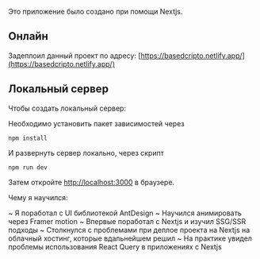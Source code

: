 Это приложение было создано при помощи Nextjs.

## Онлайн 

Задеплоил данный проект по адресу: 
[https://basedcripto.netlify.app/](https://basedcripto.netlify.app/)

## Локальный сервер

Чтобы создать локальный сервер:

Необходимо установить пакет зависимостей через

```
npm install
```

И развернуть сервер локально, через скрипт

```
npm run dev
```

Затем откройте [http://localhost:3000](http://localhost:3000) в браузере. 

Чему я научился:

~ Я поработал с UI библиотекой AntDesign
~ Научился анимировать через Framer motion
~ Впервые поработал с Nextjs и изучил SSG/SSR подходы
~ Столкнулся с проблемами при деплое проекта на Nextjs на облачный хостинг, которые вдальнейшем решил
~ На практике увидел проблемы использования React Query в приложениях с Nextjs
